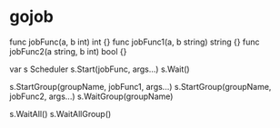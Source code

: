 # gojob


func jobFunc(a, b int) int {}
func jobFunc1(a, b string) string {}
func jobFunc2(a string, b int) bool {}

var s Scheduler
s.Start(jobFunc, args...)
s.Wait()

s.StartGroup(groupName, jobFunc1, args...)
s.StartGroup(groupName, jobFunc2, args...)
s.WaitGroup(groupName)

s.WaitAll()
s.WaitAllGroup()
